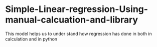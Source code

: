 # Simple-Linear-regression-Using-manual-calcuation-and-library
This model helps us to under stand how regression has done in both in calculation and in python
